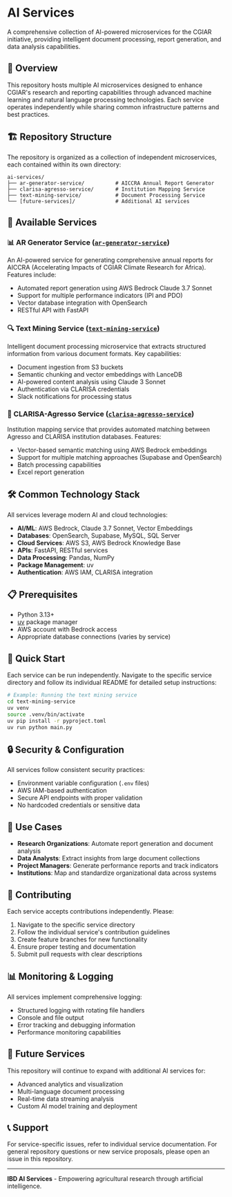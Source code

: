 # AI Services

A comprehensive collection of AI-powered microservices for the CGIAR initiative, providing intelligent document processing, report generation, and data analysis capabilities.

## 🌟 Overview

This repository hosts multiple AI microservices designed to enhance CGIAR's research and reporting capabilities through advanced machine learning and natural language processing technologies. Each service operates independently while sharing common infrastructure patterns and best practices.

## 🏗️ Repository Structure

The repository is organized as a collection of independent microservices, each contained within its own directory:

```
ai-services/
├── ar-generator-service/          # AICCRA Annual Report Generator
├── clarisa-agresso-service/       # Institution Mapping Service  
├── text-mining-service/           # Document Processing Service
└── [future-services]/             # Additional AI services
```

## 🚀 Available Services

### 📊 AR Generator Service ([`ar-generator-service`](ar-generator-service ))
An AI-powered service for generating comprehensive annual reports for AICCRA (Accelerating Impacts of CGIAR Climate Research for Africa). Features include:
- Automated report generation using AWS Bedrock Claude 3.7 Sonnet
- Support for multiple performance indicators (IPI and PDO)
- Vector database integration with OpenSearch
- RESTful API with FastAPI

### 🔍 Text Mining Service ([`text-mining-service`](text-mining-service ))
Intelligent document processing microservice that extracts structured information from various document formats. Key capabilities:
- Document ingestion from S3 buckets
- Semantic chunking and vector embeddings with LanceDB
- AI-powered content analysis using Claude 3 Sonnet
- Authentication via CLARISA credentials
- Slack notifications for processing status

### 🔗 CLARISA-Agresso Service ([`clarisa-agresso-service`](clarisa-agresso-service ))
Institution mapping service that provides automated matching between Agresso and CLARISA institution databases. Features:
- Vector-based semantic matching using AWS Bedrock embeddings
- Support for multiple matching approaches (Supabase and OpenSearch)
- Batch processing capabilities
- Excel report generation

## 🛠️ Common Technology Stack

All services leverage modern AI and cloud technologies:

- **AI/ML**: AWS Bedrock, Claude 3.7 Sonnet, Vector Embeddings
- **Databases**: OpenSearch, Supabase, MySQL, SQL Server
- **Cloud Services**: AWS S3, AWS Bedrock Knowledge Base
- **APIs**: FastAPI, RESTful services
- **Data Processing**: Pandas, NumPy
- **Package Management**: uv
- **Authentication**: AWS IAM, CLARISA integration

## 📋 Prerequisites

- Python 3.13+
- [uv](https://github.com/astral-sh/uv) package manager
- AWS account with Bedrock access
- Appropriate database connections (varies by service)

## 🚀 Quick Start

Each service can be run independently. Navigate to the specific service directory and follow its individual README for detailed setup instructions:

```bash
# Example: Running the text mining service
cd text-mining-service
uv venv
source .venv/bin/activate
uv pip install -r pyproject.toml
uv run python main.py
```

## 🔒 Security & Configuration

All services follow consistent security practices:
- Environment variable configuration (`.env` files)
- AWS IAM-based authentication
- Secure API endpoints with proper validation
- No hardcoded credentials or sensitive data

## 🎯 Use Cases

- **Research Organizations**: Automate report generation and document analysis
- **Data Analysts**: Extract insights from large document collections  
- **Project Managers**: Generate performance reports and track indicators
- **Institutions**: Map and standardize organizational data across systems

## 🤝 Contributing

Each service accepts contributions independently. Please:

1. Navigate to the specific service directory
2. Follow the individual service's contribution guidelines
3. Create feature branches for new functionality
4. Ensure proper testing and documentation
5. Submit pull requests with clear descriptions

## 📊 Monitoring & Logging

All services implement comprehensive logging:
- Structured logging with rotating file handlers
- Console and file output
- Error tracking and debugging information
- Performance monitoring capabilities

## 🔮 Future Services

This repository will continue to expand with additional AI services for:
- Advanced analytics and visualization
- Multi-language document processing
- Real-time data streaming analysis
- Custom AI model training and deployment

## 📞 Support

For service-specific issues, refer to individual service documentation. For general repository questions or new service proposals, please open an issue in this repository.

---

**IBD AI Services** - Empowering agricultural research through artificial intelligence.
